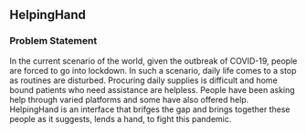 ## HelpingHand 
### Problem Statement 
In the current scenario of the world, given the outbreak of COVID-19, people are forced to go into lockdown. In such a scenario, daily life comes to a stop as routines are disturbed. Procuring daily supplies is difficult and home bound patients who need assistance are helpless. People have been asking help through varied platforms and some have also offered help. HelpingHand is an interface that brifges the gap and brings together these people as it suggests, lends a hand, to fight this pandemic.

